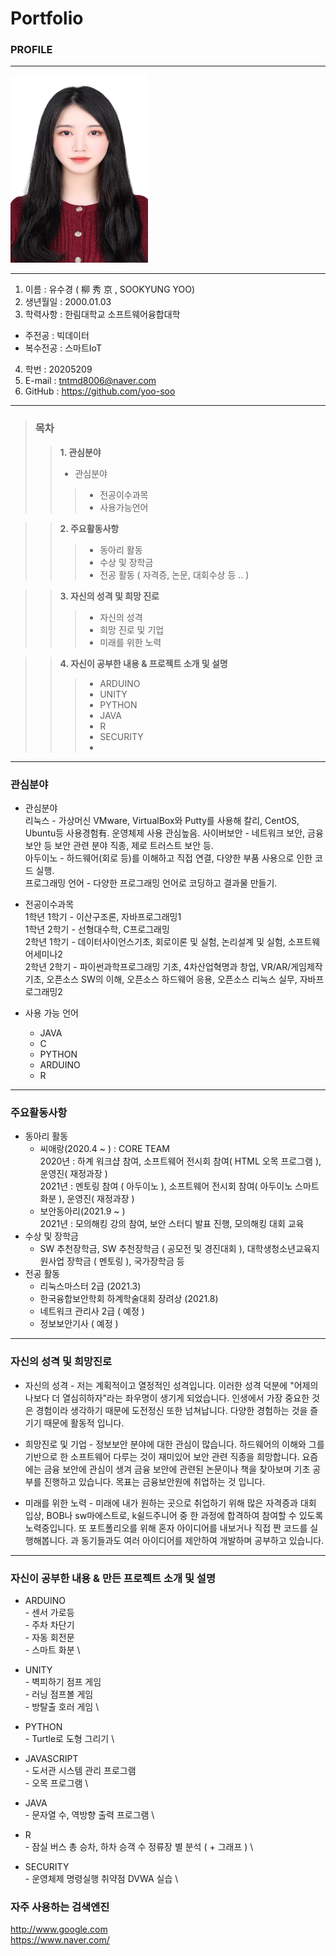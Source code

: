 #  Portfolio

### PROFILE
------------

<img src = YSK.jpg height=300 width=220>

------------

1. 이름 : 유수경 ( 柳 秀 京 , SOOKYUNG YOO)
2. 생년월일 : 2000.01.03
3. 학력사항 : 한림대학교 소프트웨어융합대학
 + 주전공 : 빅데이터
 + 복수전공 : 스마트IoT 
4. 학번 : 20205209 
5. E-mail : tntmd8006@naver.com
6. GitHub : https://github.com/yoo-soo
------------

> ### 목차
>> **1. 관심분야**
>>   * 관심분야
>>>  * 전공이수과목
>>>  * 사용가능언어

>> **2. 주요활동사항**
>>>  * 동아리 활동
>>>  * 수상 및 장학금
>>>  * 전공 활동 ( 자격증, 논문, 대회수상 등 .. )
 
>> **3. 자신의 성격 및 희망 진로**
>>> * 자신의 성격
>>> * 희망 진로 및 기업
>>> * 미래를 위한 노력

>> **4. 자신이 공부한 내용 & 프로젝트 소개 및 설명**
>>> * ARDUINO
>>> * UNITY
>>> * PYTHON
>>> * JAVA
>>> * R
>>> * SECURITY
>>> * 

* * * * * * * *

### 관심분야
  * 관심분야 \
  리눅스 - 가상머신 VMware, VirtualBox와 Putty를 사용해 칼리, CentOS, Ubuntu등 사용경험有. 운영체제 사용 관심높음. 
  사이버보안 - 네트워크 보안, 금융 보안 등 보안 관련 분야 직종, 제로 트러스트 보안 등. \
  아두이노 - 하드웨어(회로 등)를 이해하고 직접 연결, 다양한 부품 사용으로 인한 코드 실행. \
  프로그래밍 언어 - 다양한 프로그래밍 언어로 코딩하고 결과물 만들기.
  
  * 전공이수과목 \
  1학년 1학기 - 이산구조론, 자바프로그래밍1 \
  1학년 2학기 - 선형대수학, C프로그래밍 \
  2학년 1학기 - 데이터사이언스기초, 회로이론 및 실험, 논리설계 및 실험, 소프트웨어세미나2 \
  2학년 2학기 - 파이썬과학프로그래밍 기초, 4차산업혁명과 창업, VR/AR/게임제작 기초, 오픈소스 SW의 이해, 오픈소스 하드웨어 응용, 오픈소스 리눅스 실무, 자바프로그래밍2 
  
  * 사용 가능 언어
    + JAVA
    + C
    + PYTHON
    + ARDUINO
    + R
-------------------
### 주요활동사항
  * 동아리 활동
       * 씨애랑(2020.4 ~ ) : CORE TEAM \
       2020년 : 하계 워크샵 참여, 소프트웨어 전시회 참여( HTML 오목 프로그램 ), 운영진( 재정과장 ) \
       2021년 : 멘토링 참여 ( 아두이노 ), 소프트웨어 전시회 참여( 아두이노 스마트 화분 ), 운영진( 재정과장 )   
       * 보안동아리(2021.9 ~ ) \
       2021년 : 모의해킹 강의 참여, 보안 스터디 발표 진행, 모의해킹 대회 교육
  * 수상 및 장학금
    * SW 추천장학금, SW 추천장학금 ( 공모전 및 경진대회 ), 대학생청소년교육지원사업 장학금 ( 멘토링 ), 국가장학금 등
  * 전공 활동
    * 리눅스마스터 2급 (2021.3)
    * 한국융합보안학회 하계학술대회 장려상 (2021.8)
    * 네트워크 관리사 2급 ( 예정 )
    * 정보보안기사 ( 예정 )
 ---------------------
 ### 자신의 성격 및 희망진로
   * 자신의 성격
    - 저는 계획적이고 열정적인 성격입니다. 이러한 성격 덕분에 "어제의 나보다 더 열심히하자"라는 좌우명이 생기게 되었습니다. 인생에서 가장 중요한 것은 경험이라 생각하기 때문에 도전정신 또한 넘쳐납니다. 다양한 경험하는 것을 즐기기 때문에 활동적 입니다. 
    
   * 희망진로 및 기업
    - 정보보안 분야에 대한 관심이 많습니다. 하드웨어의 이해와 그를 기반으로 한 소프트웨어 다루는 것이 재미있어 보안 관련 직종을 희망합니다. 요즘에는 금융 보안에 관심이 생겨 금융 보안에 관련된 논문이나 책을 찾아보며 기초 공부를 진행하고 있습니다. 목표는 금융보안원에 취업하는 것 입니다. 

   * 미래를 위한 노력
    - 미래에 내가 원하는 곳으로 취업하기 위해 많은 자격증과 대회 입상, BOB나 sw마에스트로, k쉴드주니어 중 한 과정에 합격하여 참여할 수 있도록 노력중입니다. 또 포트폴리오를 위해 혼자 아이디어를 내보거나 직접 짠 코드를 실행해봅니다. 과 동기들과도 여러 아이디어를 제안하여 개발하며 공부하고 있습니다.
-----------------------
### 자신이 공부한 내용 & 만든 프로젝트 소개 및 설명
   * ARDUINO \
    - 센서 가로등 \
    - 주차 차단기 \
    - 자동 회전문 \
    - 스마트 화분 \

   * UNITY \
    - 벽피하기 점프 게임 \
    - 러닝 점프볼 게임 \
    - 방탈출 호러  게임 \

   * PYTHON \
    - Turtle로 도형 그리기 \

   * JAVASCRIPT \
    - 도서관 시스템 관리 프로그램 \
    - 오목 프로그램  \

   * JAVA \
    - 문자열 수, 역방향 출력 프로그램 \

   * R \
    - 잠실 버스 총 승차, 하차 승객 수 정류장 별 분석 ( + 그래프 ) \
    
   * SECURITY \
    - 운영체제 명령실행 취약점 DVWA 실습 \

### 자주 사용하는 검색엔진</span>
http://www.google.com \
https://www.naver.com/

